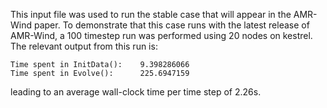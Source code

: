 This input file was used to run the stable case that will appear in the AMR-Wind paper. To demonstrate that this case runs with the latest release of AMR-Wind, a 100 timestep run was performed using 20 nodes on kestrel. The relevant output from this run is:

```
Time spent in InitData():    9.398286066
Time spent in Evolve():      225.6947159
```

leading to an average wall-clock time per time step of 2.26s.